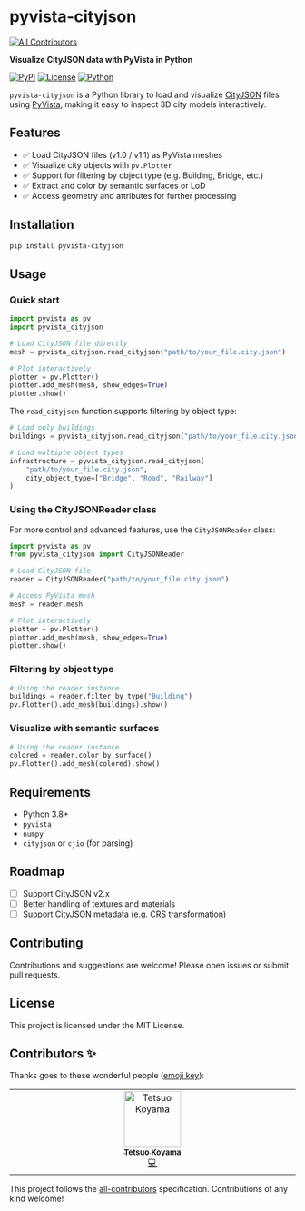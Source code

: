 # pyvista-cityjson

<!-- ALL-CONTRIBUTORS-BADGE:START - Do not remove or modify this section -->

[![All Contributors](https://img.shields.io/badge/all_contributors-1-orange.svg?style=flat-square)](#contributors-)

<!-- ALL-CONTRIBUTORS-BADGE:END -->

**Visualize CityJSON data with PyVista in Python**

[![PyPI](https://img.shields.io/pypi/v/pyvista-cityjson.svg)](https://pypi.org/project/pyvista-cityjson/)
[![License](https://img.shields.io/github/license/yourusername/pyvista-cityjson)](LICENSE)
[![Python](https://img.shields.io/pypi/pyversions/pyvista-cityjson)](https://pypi.org/project/pyvista-cityjson/)

`pyvista-cityjson` is a Python library to load and visualize [CityJSON](https://www.cityjson.org/) files using [PyVista](https://github.com/pyvista/pyvista), making it easy to inspect 3D city models interactively.

## Features

- ✅ Load CityJSON files (v1.0 / v1.1) as PyVista meshes
- ✅ Visualize city objects with `pv.Plotter`
- ✅ Support for filtering by object type (e.g. Building, Bridge, etc.)
- ✅ Extract and color by semantic surfaces or LoD
- ✅ Access geometry and attributes for further processing

## Installation

```bash
pip install pyvista-cityjson
```

## Usage

### Quick start

```python
import pyvista as pv
import pyvista_cityjson

# Load CityJSON file directly
mesh = pyvista_cityjson.read_cityjson("path/to/your_file.city.json")

# Plot interactively
plotter = pv.Plotter()
plotter.add_mesh(mesh, show_edges=True)
plotter.show()
```

The `read_cityjson` function supports filtering by object type:

```python
# Load only buildings
buildings = pyvista_cityjson.read_cityjson("path/to/your_file.city.json", city_object_type="Building")

# Load multiple object types
infrastructure = pyvista_cityjson.read_cityjson(
    "path/to/your_file.city.json",
    city_object_type=["Bridge", "Road", "Railway"]
)
```

### Using the CityJSONReader class

For more control and advanced features, use the `CityJSONReader` class:

```python
import pyvista as pv
from pyvista_cityjson import CityJSONReader

# Load CityJSON file
reader = CityJSONReader("path/to/your_file.city.json")

# Access PyVista mesh
mesh = reader.mesh

# Plot interactively
plotter = pv.Plotter()
plotter.add_mesh(mesh, show_edges=True)
plotter.show()
```

### Filtering by object type

```python
# Using the reader instance
buildings = reader.filter_by_type("Building")
pv.Plotter().add_mesh(buildings).show()
```

### Visualize with semantic surfaces

```python
# Using the reader instance
colored = reader.color_by_surface()
pv.Plotter().add_mesh(colored).show()
```

## Requirements

- Python 3.8+
- `pyvista`
- `numpy`
- `cityjson` or `cjio` (for parsing)

## Roadmap

- [ ] Support CityJSON v2.x
- [ ] Better handling of textures and materials
- [ ] Support CityJSON metadata (e.g. CRS transformation)

## Contributing

Contributions and suggestions are welcome! Please open issues or submit pull requests.

## License

This project is licensed under the MIT License.

## Contributors ✨

Thanks goes to these wonderful people ([emoji key](https://allcontributors.org/docs/en/emoji-key)):

<!-- ALL-CONTRIBUTORS-LIST:START - Do not remove or modify this section -->
<!-- prettier-ignore-start -->
<!-- markdownlint-disable -->
<table>
  <tbody>
    <tr>
      <td align="center" valign="top" width="14.28%"><a href="https://github.com/tkoyama010"><img src="https://avatars.githubusercontent.com/u/7513610?v=4?s=100" width="100px;" alt="Tetsuo Koyama"/><br /><sub><b>Tetsuo Koyama</b></sub></a><br /><a href="https://github.com/tkoyama010/pyvista-cityjson/commits?author=tkoyama010" title="Code">💻</a></td>
    </tr>
  </tbody>
</table>

<!-- markdownlint-restore -->
<!-- prettier-ignore-end -->

<!-- ALL-CONTRIBUTORS-LIST:END -->

This project follows the [all-contributors](https://github.com/all-contributors/all-contributors) specification. Contributions of any kind welcome!
